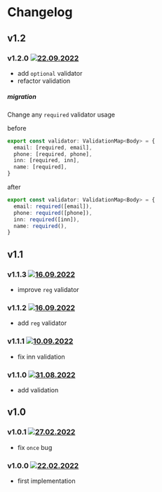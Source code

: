# Changelog

## v1.2

### v1.2.0 [![22.09.2022](https://img.shields.io/date/1663875454)](https://github.com/cantinc/utils/tree/v1.2.0)

- add `optional` validator
- refactor validation

##### migration

Change any `required` validator usage

before

```typescript
export const validator: ValidationMap<Body> = {
  email: [required, email],
  phone: [required, phone],
  inn: [required, inn],
  name: [required],
}
```

after

```typescript
export const validator: ValidationMap<Body> = {
  email: required([email]),
  phone: required([phone]),
  inn: required([inn]),
  name: required(),
}
```

## v1.1

### v1.1.3 [![16.09.2022](https://img.shields.io/date/1663319502)](https://github.com/cantinc/utils/tree/v1.1.3)

- improve `reg` validator

### v1.1.2 [![16.09.2022](https://img.shields.io/date/1663319084)](https://github.com/cantinc/utils/tree/v1.1.2)

- add `reg` validator

### v1.1.1 [![10.09.2022](https://img.shields.io/date/1662823652)](https://github.com/cantinc/utils/tree/v1.1.1)

- fix inn validation

### v1.1.0 [![31.08.2022](https://img.shields.io/date/1661952279)](https://github.com/cantinc/utils/tree/v1.1.0)

- add validation

## v1.0

### v1.0.1 [![27.02.2022](https://img.shields.io/date/1645962828)](https://github.com/cantinc/utils/tree/v1.0.1)

- fix `once` bug

### v1.0.0 [![22.02.2022](https://img.shields.io/date/1645534218)](https://github.com/cantinc/utils/tree/v1.0.0)

- first implementation
